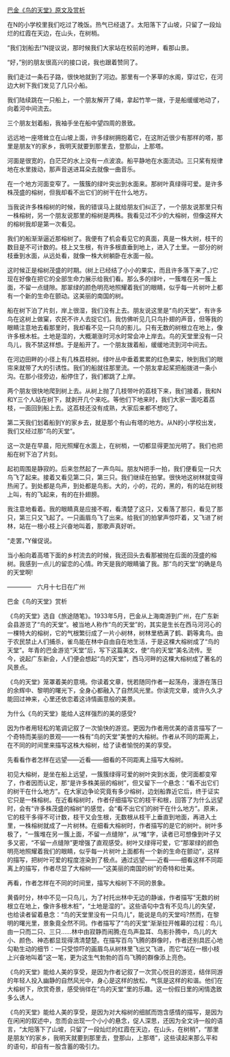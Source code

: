 [巴金《鸟的天堂》原文及赏析](https://www.vrrw.net/wx/8931.html)

在N的小学校里我们吃过了晚饭。热气已经退了。太阳落下了山坡，只留了一段灿烂的红霞在天边，在山头，在树梢。

“我们划船去!”N提议说，那时候我们大家站在校前的池畔，看那山景。

“好，”别的朋友很高兴的接口说，我也跟着赞同了。

我们走过一条石子路，很快地就到了河边。那里有一个茅草的水阁，穿过它，在河边大树下我们发见了几只小船。

我们陆续跳在一只船上，一个朋友解开了绳，拿起竹竿一拨，于是船缓缓地动了，向着河中间流去。

三个朋友划着船，我袖手坐在船中望四周的景致。



远远地一座塔耸立在山坡上面，许多绿树拥抱着它，在这附近很少有那样的塔，那里是朋友Y的家乡，我明天就要到那里去，登那山，上那塔。

河面是很宽的，白茫茫的水上没有一点波浪。船平静地在水面流动。三只桨有规律地在水里拨动，那声音送进耳朵去就像一曲音乐。

在一个地方河面变窄了。一簇簇的绿叶突出到水面来。那树叶真绿得可爱。是许多株茂盛的榕树，但我却看不出它们的树干在什么地方。

当我说许多株榕树的时候，我的错误马上就给朋友们纠正了，一个朋友说那里只有一株榕树，另一个朋友说那里的榕树是两株。我看见过不少的大榕树，但像这样大的榕树我却是第一次看见。

我们的船渐渐逼近那榕树了。我便有了机会看见它的真面，真是一株大树，枝干的数目是不可计数的。枝上又生根，有许多根直垂到地上，进入了土里。一部分的树枝垂到水面，从远处看，就像一株大树躺卧在水面一般。

这时候正是榕树茂盛的时期。(树上已经结了小小的果实，而且许多落下来了。)它现在好像在把它的全部生命力展示给我们看。那么多的绿叶，一簇堆在另一簇上面，不留一点缝隙。那翠绿的颜色明亮地照耀着我们的眼睛，似乎每一片树叶上都有一个新的生命在颤动。这美丽的南国的树。

船在树下泊了片刻，岸上很湿，我们没有上去。朋友说这里是“鸟的天堂”，有许多鸟在这树上做窠，农民不许人去捉它们。我仿佛听见几只鸟扑翅的声音，但等我的眼睛注意地去看那里时，我却看不见一只鸟的影儿。只有无数的树根立在地上，像许多根木桩。土地是湿的，大概潮涨时河水时常会冲上岸去。鸟的天堂里没有一只鸟儿，我不禁这样想。于是船开了。一个朋友拨着船，缓缓地流到河中间去。

在河边田畔的小径上有几株荔枝树。绿叶丛中垂着累累的红色果实，映到我们的眼帘来就带了大的引诱性。我们的船就往那里流。一个朋友拿起桨把船拨进一条小沟。在那小径旁边，船停住了，我们都跳了上岸。

两个朋友很快地爬到树上去。从树上抛了几枝带叶的荔枝下来，我们接着，我和N和Y三个人站在树下，就剥开几个来吃。等他们下地来时，我们大家一面吃着荔枝，一面回到船上去。这荔枝还没有成熟，大家后来都不想吃了。

第二天我们划着船到Y的家乡去，就是那个有山有塔的地方。从N的小学校出发，我们又经过那“鸟的天堂”。

这一次是在早晨，阳光照耀在水面上，在树梢，一切都显得更加光明了。我们也把船在树下泊了片刻。

起初周围是静寂的。后来忽然起了一声鸟叫。朋友N把手一拍，我们便看见一只大鸟飞了起来。接着又看见第二只，第三只。我们继续在拍掌。很快地这树林就变得热闹了。到处都是鸟声，到处都是鸟影。大的，小的，花的，黑的，有的站在树枝上叫，有的飞起来，有的在扑翅膀。

我注意地看着。我的眼睛真是应接不暇，看清楚了这只，又看落了那只，看见了那只，第三只又飞起了。一只画眉鸟飞了出来。给我们的拍掌声惊吓着，又飞进了树林，站在一根小枝上兴奋地叫着，那歌声真好听。

“走罢，”Y催促说。

当小船向着高塔下面的乡村流去的时候，我还回头去看那被抛在后面的茂盛的榕树。我感到一点儿的留恋的心情。昨天是我的眼睛骗了我。那“鸟的天堂”的确是鸟的天堂啊!

————　六月十七日在广州

巴金《鸟的天堂》赏析

《鸟的天堂》选自《旅途随笔》。1933年5月，巴金从上海南游到广州，在广东新会县游览了“鸟的天堂”。被当地人称作“鸟的天堂”的，其实是生长在西马河河心的一棵特大的榕树，它的气根繁衍成了一片小树林，树林里栖满了鹤、鹳等禽鸟。由于农民禁止人们捕杀，雀鸟能在林中自由自在地生活，于是这棵大榕树成了“鸟的天堂”。年青的巴金游览“天堂”后，写下这篇美文，使“鸟的天堂”美名流传。至今，说起广东新会，人们便会想起“鸟的天堂”，西马河畔的这棵大榕树成了著名的风景点。

《鸟的天堂》笼罩着美的意境。你读着文章，恍若随同作者一起荡舟，漫游在落日的余辉中、黎明的曙光下，全身心都融入了自然风光里。你读完文章，或许久久才能回过神来，心里还依恋着这诗情画意般的美景。

为什么《鸟的天堂》能给人这样强烈的美的感受?

因为作者用轻松的笔调记叙了一次愉快的游览。更因为作者用优美的语言描写了一个奇特而美丽的景观——一株有“鸟的天堂”美誉的大榕树。作者从不同的距离上，在不同的时间里来描写这株大榕树，给了读者愉悦的美的享受。

先看看作者怎样在远望——近看——细看的不同距离上描写大榕树。

初见大榕树，是坐在船上远望，一簇簇绿得可爱的树叶突到水面，使河面都变窄了，作者因而认定，那“是许多株美丽的榕树”，但又留下一个悬念：“看不出它们的树干在什么地方”。在大家边争论究竟有多少榕树，边划船靠近它后，终于证实它只是一株榕树。在近看榕树时，作者仔细描写它的枝干和根，回答了为什么远望时，会有“许多株茂盛的榕树”的感觉，会“看不出它们的树干在什么地方”。原来，它的枝干多得不可计数，枝干又会生根，无数根从枝干上垂直到地面，再进入土里，一株榕树就成了一片树林。在细看大榕树时，作者描写的是它的树叶。树叶多极了，“一簇堆在另一簇上面，不留一点缝隙”，从“堆”字，读者已可想像到叶子又多又密，“不留一点缝隙”更增强了直观感受。树叶又绿得可爱，它“那翠绿的颜色明亮地照耀着我们的眼睛，似乎每一片树叶上面都有一个新的生命在颤动”，这样的描写，把树叶可爱的程度渲染到了极点。通过远望——近看——细看这样不同距离上的描写，作者尽显了大榕树——“这美丽的南国的树”的奇特和壮美。

再看，作者怎样在不同的时间里，描写大榕树下不同的景象。

黄昏时分，林中不见一只鸟儿，为了衬托出林中无边的静谧，作者描写“无数的树根立在地上，像许多根木桩”，“土地是湿的”。这些语句中含有不见鸟儿的失望，也给读者留着悬念：“鸟的天堂里没有一只鸟儿”，能说是鸟的天堂吗?然而，在黎明的曙光里，景象竟全然不同。作者描写了“鸟的天堂”渐渐拉开帷幕的过程：鸟儿由一只而二只、三只……林中由寂静而闹腾;在鸟声盈耳、鸟影扑腾中，鸟儿的大小、颜色、神态都显现得清清楚楚。在描写百鸟飞腾的群像时，作者还别具匠心地勾勒生动的细节：一只受惊吓的画眉鸟从树林里飞出又飞进，而它“站在一根小枝上兴奋地叫着”这一笔，更为这生气勃勃的百鸟飞腾的群像添上亮色。

《鸟的天堂》能给人美的享受，是因为作者记叙了一次赏心悦目的游览，结伴同游的年轻人投入幽静的自然风光中，身心是这样的放松，气氛是这样的和谐。他们在大榕树下，欣赏奇景，感受徜徉在“鸟的天堂”里的乐趣。这一份假日里的闲情逸致多么诱人。

《鸟的天堂》能给人美的享受，是因为对大榕树的细腻而饱含感情的描写，是因为在闲闲的叙述中，忽而会出现一个小小的悬念，促人深思，还因为全文诗一般的语言，“太阳落下了山坡，只留了一段灿烂的红霞在天边，在山头，在树梢”，“那里是朋友Y的家乡，我明天就要到那里去，登那山，上那塔”，这些读起来那么平和的语句，却自有一股含蓄的吸引力。

